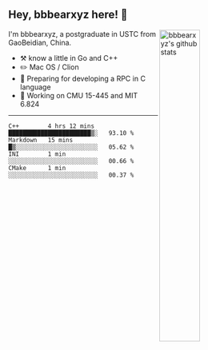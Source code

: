 ## Hey, bbbearxyz here! :wave:

<img align="right" alt="bbbearxyz's github stats" width="40%" src="https://github-readme-stats.vercel.app/api?username=bbbearxyz&show_icons=true">

I'm bbbearxyz, a postgraduate in USTC from GaoBeidian, China.

-   :hammer_and_pick:    know a little in Go and C++
-   :pencil2: Mac OS / Clion
-   :seedling: Preparing for developing a RPC in C language 
-   :thinking: Working on CMU 15-445 and MIT 6.824
---
<!--START_SECTION:waka-->
```text
C++        4 hrs 12 mins   ███████████████████████▒░   93.10 % 
Markdown   15 mins         █▒░░░░░░░░░░░░░░░░░░░░░░░   05.62 % 
INI        1 min           ░░░░░░░░░░░░░░░░░░░░░░░░░   00.66 % 
CMake      1 min           ░░░░░░░░░░░░░░░░░░░░░░░░░   00.37 % 
```
<!--END_SECTION:waka-->
